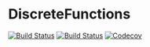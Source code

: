 # DiscreteFunctions

[![Build Status](https://travis-ci.com/kirtsar/DiscreteFunctions.jl.svg?branch=master)](https://travis-ci.com/kirtsar/DiscreteFunctions.jl)
[![Build Status](https://ci.appveyor.com/api/projects/status/github/kirtsar/DiscreteFunctions.jl?svg=true)](https://ci.appveyor.com/project/kirtsar/DiscreteFunctions-jl)
[![Codecov](https://codecov.io/gh/kirtsar/DiscreteFunctions.jl/branch/master/graph/badge.svg)](https://codecov.io/gh/kirtsar/DiscreteFunctions.jl)

